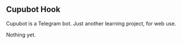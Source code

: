 Cupubot Hook
------------

Cupubot is a Telegram bot.
Just another learning project, for web use.

Nothing yet.
